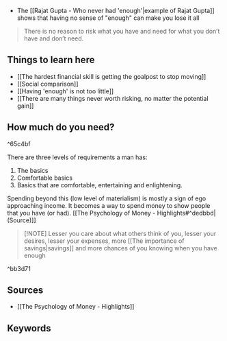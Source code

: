 - The [[Rajat Gupta - Who never had 'enough'|example of Rajat Gupta]] shows that having no sense of "enough" can make you lose it all

> There is no reason to risk what you have and need for what you don’t have and don’t need.

## Things to learn here
- [[The hardest financial skill is getting the goalpost to stop moving]]
- [[Social comparison]]
- [[Having 'enough' is not too little]]
- [[There are many things never worth risking, no matter the potential gain]]

## How much do you need?

^65c4bf

There are three levels of requirements a man has:
1. The basics
2. Comfortable basics
3. Basics that are comfortable, entertaining and enlightening.

Spending beyond this (low level of materialism) is mostly a sign of ego approaching income. It becomes a way to spend money to show people that you have (or had). [[The Psychology of Money - Highlights#^dedbbd|(Source)]]

> [!NOTE] Lesser you care about what others think of you, lesser your desires, lesser your expenses, more [[The importance of savings|savings]] and more chances of you knowing when you have enough

^bb3d71



## Sources
- [[The Psychology of Money - Highlights]]

## Keywords
